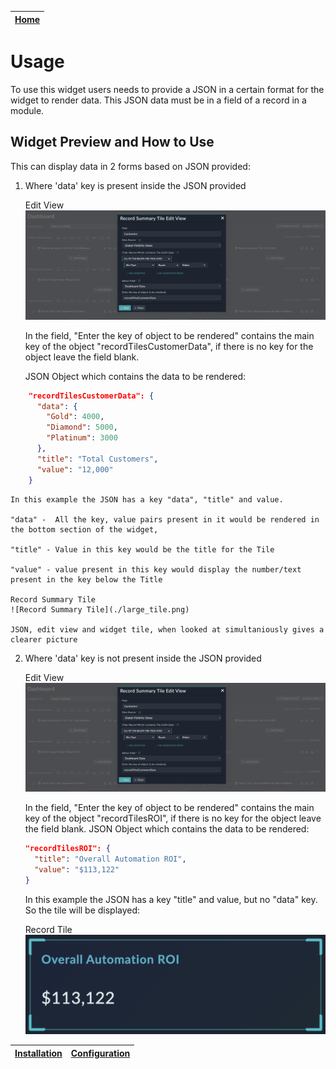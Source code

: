 | [Home](../README.md) |
|----------------------|

# Usage
To use this widget users needs to provide a JSON in a certain format for the widget to render data.
This JSON data must be in a field of a record in a module.


## Widget Preview and How to Use
This can display data in 2 forms based on JSON provided:

1. Where 'data' key is present inside the JSON provided

    Edit View ![Edit View](./edit_view.png)

    In the field, "Enter the key of object to be rendered" contains the main key of the object "recordTilesCustomerData", if there is no key for the object leave the field blank.

    JSON Object which contains the data to be rendered:
```JSON
    "recordTilesCustomerData": {
      "data": {
        "Gold": 4000,
        "Diamond": 5000,
        "Platinum": 3000
      },
      "title": "Total Customers",
      "value": "12,000"
    }
```
    In this example the JSON has a key "data", "title" and value.
    
    "data" -  All the key, value pairs present in it would be rendered in the bottom section of the widget, 
    
    "title" - Value in this key would be the title for the Tile
    
    "value" - value present in this key would display the number/text present in the key below the Title

    Record Summary Tile
    ![Record Summary Tile](./large_tile.png)

    JSON, edit view and widget tile, when looked at simultaniously gives a clearer picture

2. Where 'data' key is not present inside the JSON provided
    
    Edit View ![Edit View](./edit_view.png)
    
    In the field, "Enter the key of object to be rendered" contains the main key of the object "recordTilesROI", if there is no key for the object leave the field blank.
    JSON Object which contains the data to be rendered:
    ```JSON
    "recordTilesROI": {
      "title": "Overall Automation ROI",
      "value": "$113,122"
    }
    ```
    In this example the JSON has a key "title" and value, but no "data" key.
    So the tile will be displayed:
    
    Record Tile ![Tile](./small_tile.png)




| [Installation](./setup.md#installation) | [Configuration](./setup.md#configuration) |
|-----------------------------------------|-------------------------------------------|